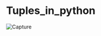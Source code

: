# Tuples_in_python

![Capture](https://user-images.githubusercontent.com/82764021/118586669-ca402900-b7b8-11eb-9ce6-d9cc4702c0a7.PNG)
